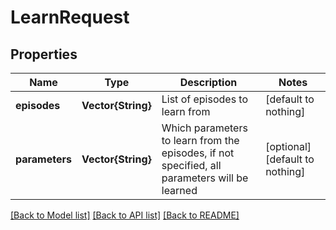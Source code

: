 # LearnRequest


## Properties
Name | Type | Description | Notes
------------ | ------------- | ------------- | -------------
**episodes** | **Vector{String}** | List of episodes to learn from | [default to nothing]
**parameters** | **Vector{String}** | Which parameters to learn from the episodes, if not specified, all parameters will be learned | [optional] [default to nothing]


[[Back to Model list]](../README.md#models) [[Back to API list]](../README.md#api-endpoints) [[Back to README]](../README.md)


